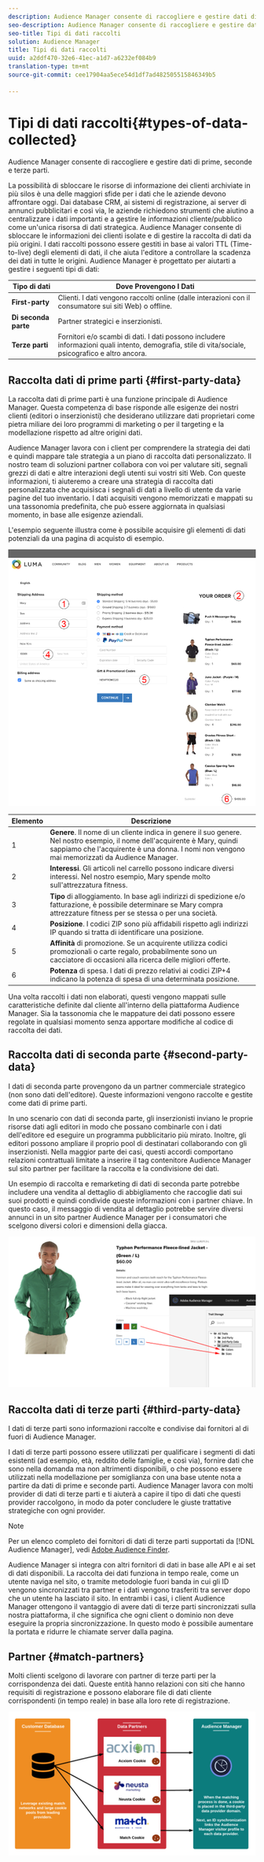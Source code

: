 ```yaml
---
description: Audience Manager consente di raccogliere e gestire dati di prime, seconde e terze parti.
seo-description: Audience Manager consente di raccogliere e gestire dati di prime, seconde e terze parti.
seo-title: Tipi di dati raccolti
solution: Audience Manager
title: Tipi di dati raccolti
uuid: a2ddf470-32e6-41ec-a1d7-a6232ef084b9
translation-type: tm+mt
source-git-commit: cee17904aa5ece54d1df7ad482505515846349b5

---
```



# Tipi di dati raccolti{#types-of-data-collected}

Audience Manager consente di raccogliere e gestire dati di prime, seconde e terze parti.

La possibilità di sbloccare le risorse di informazione dei clienti archiviate in più silos è una delle maggiori sfide per i dati che le aziende devono affrontare oggi. Dai database CRM, ai sistemi di registrazione, ai server di annunci pubblicitari e così via, le aziende richiedono strumenti che aiutino a centralizzare i dati importanti e a gestire le informazioni cliente/pubblico come un&#39;unica risorsa di dati strategica. Audience Manager consente di sbloccare le informazioni dei clienti isolate e di gestire la raccolta di dati da più origini. I dati raccolti possono essere gestiti in base ai valori TTL (Time-to-live) degli elementi di dati, il che aiuta l&#39;editore a controllare la scadenza dei dati in tutte le origini. Audience Manager è progettato per aiutarti a gestire i seguenti tipi di dati:

| Tipo di dati | Dove Provengono I Dati |
|---|---|
| **First-party** | Clienti. I dati vengono raccolti online (dalle interazioni con il consumatore sui siti Web) o offline. |
| **Di seconda parte** | Partner strategici e inserzionisti. |
| **Terze parti** | Fornitori e/o scambi di dati. I dati possono includere informazioni quali intento, demografia, stile di vita/sociale, psicografico e altro ancora. |

## Raccolta dati di prime parti {#first-party-data}

La raccolta dati di prime parti è una funzione principale di Audience Manager. Questa competenza di base risponde alle esigenze dei nostri clienti (editori o inserzionisti) che desiderano utilizzare dati proprietari come pietra miliare dei loro programmi di marketing o per il targeting e la modellazione rispetto ad altre origini dati.

<!-- 

c_1st_party_data.xml

 -->

Audience Manager lavora con i client per comprendere la strategia dei dati e quindi mappare tale strategia a un piano di raccolta dati personalizzato. Il nostro team di soluzioni partner collabora con voi per valutare siti, segnali grezzi di dati e altre interazioni degli utenti sui vostri siti Web. Con queste informazioni, ti aiuteremo a creare una strategia di raccolta dati personalizzata che acquisisca i segnali di dati a livello di utente da varie pagine del tuo inventario. I dati acquisiti vengono memorizzati e mappati su una tassonomia predefinita, che può essere aggiornata in qualsiasi momento, in base alle esigenze aziendali.

L&#39;esempio seguente illustra come è possibile acquisire gli elementi di dati potenziali da una pagina di acquisto di esempio.

![shopping-cart-data](assets/shopping-cart-data.png)

| Elemento | Descrizione |
|---|---|
| 1 | **Genere**. Il nome di un cliente indica in genere il suo genere. Nel nostro esempio, il nome dell&#39;acquirente è Mary, quindi sappiamo che l&#39;acquirente è una donna. I nomi non vengono mai memorizzati da Audience Manager. |
| 2 | **Interessi**. Gli articoli nel carrello possono indicare diversi interessi. Nel nostro esempio, Mary spende molto sull&#39;attrezzatura fitness. |
| 3 | **Tipo** di alloggiamento. In base agli indirizzi di spedizione e/o fatturazione, è possibile determinare se Mary compra attrezzature fitness per se stessa o per una società. |
| 4 | **Posizione**. I codici ZIP sono più affidabili rispetto agli indirizzi IP quando si tratta di identificare una posizione. |
| 5 | **Affinità** di promozione. Se un acquirente utilizza codici promozionali o carte regalo, probabilmente sono un cacciatore di occasioni alla ricerca delle migliori offerte. |
| 6 | **Potenza** di spesa. I dati di prezzo relativi ai codici ZIP+4 indicano la potenza di spesa di una determinata posizione. |

Una volta raccolti i dati non elaborati, questi vengono mappati sulle caratteristiche definite dal cliente all&#39;interno della piattaforma Audience Manager. Sia la tassonomia che le mappature dei dati possono essere regolate in qualsiasi momento senza apportare modifiche al codice di raccolta dei dati.

## Raccolta dati di seconda parte {#second-party-data}

I dati di seconda parte provengono da un partner commerciale strategico (non sono dati dell&#39;editore). Queste informazioni vengono raccolte e gestite come dati di prime parti.

<!-- 

c_2nd_party_data.xml

 -->

In uno scenario con dati di seconda parte, gli inserzionisti inviano le proprie risorse dati agli editori in modo che possano combinarle con i dati dell&#39;editore ed eseguire un programma pubblicitario più mirato. Inoltre, gli editori possono ampliare il proprio pool di destinatari collaborando con gli inserzionisti. Nella maggior parte dei casi, questi accordi comportano relazioni contrattuali limitate a inserire il tag contenitore Audience Manager sul sito partner per facilitare la raccolta e la condivisione dei dati.

Un esempio di raccolta e remarketing di dati di seconda parte potrebbe includere una vendita al dettaglio di abbigliamento che raccoglie dati sui suoi prodotti e quindi condivide queste informazioni con i partner chiave. In questo caso, il messaggio di vendita al dettaglio potrebbe servire diversi annunci in un sito partner Audience Manager per i consumatori che scelgono diversi colori e dimensioni della giacca.

![](assets/shopping-cart-traits.png)

## Raccolta dati di terze parti {#third-party-data}

I dati di terze parti sono informazioni raccolte e condivise dai fornitori al di fuori di Audience Manager.

<!-- 

c_3rd_party_data.xml

 -->

I dati di terze parti possono essere utilizzati per qualificare i segmenti di dati esistenti (ad esempio, età, reddito delle famiglie, e così via), fornire dati che sono nella domanda ma non altrimenti disponibili, o che possono essere utilizzati nella modellazione per somiglianza con una base utente nota a partire da dati di prime e seconde parti. Audience Manager lavora con molti provider di dati di terze parti e ti aiuterà a capire il tipo di dati che questi provider raccolgono, in modo da poter concludere le giuste trattative strategiche con ogni provider.

>[!NOTE]
>
>Per un elenco completo dei fornitori di dati di terze parti supportati da [!DNL Audience Manager], vedi [Adobe Audience Finder](https://www.adobe-audience-finder.com/).

Audience Manager si integra con altri fornitori di dati in base alle API e ai set di dati disponibili. La raccolta dei dati funziona in tempo reale, come un utente naviga nel sito, o tramite metodologie fuori banda in cui gli ID vengono sincronizzati tra partner e i dati vengono trasferiti tra server dopo che un utente ha lasciato il sito. In entrambi i casi, i client Audience Manager ottengono il vantaggio di avere dati di terze parti sincronizzati sulla nostra piattaforma, il che significa che ogni client o dominio non deve eseguire la propria sincronizzazione. In questo modo è possibile aumentare la portata e ridurre le chiamate server dalla pagina.

## Partner {#match-partners}

Molti clienti scelgono di lavorare con partner di terze parti per la corrispondenza dei dati. Queste entità hanno relazioni con siti che hanno requisiti di registrazione e possono elaborare file di dati cliente corrispondenti (in tempo reale) in base alla loro rete di registrazione.

![data-provider-match](assets/data-provider-match.png)
